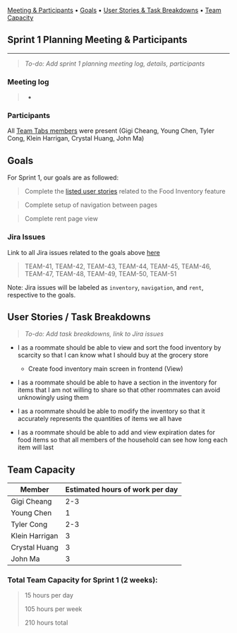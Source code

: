 <p>
  <a href="#sprint-1-planning-meeting-&-participants">Meeting & Participants</a> •
  <a href="#goals">Goals</a> •
  <a href="#user-stories-task-breakdowns">User Stories & Task Breakdowns</a> •
  <a href="#team-capacity">Team Capacity</a>
</p>

## Sprint 1 Planning Meeting & Participants
____
> *To-do: Add sprint 1 planning meeting log, details, participants*
### Meeting log
> -

### Participants
All [Team Tabs members](https://github.com/UTSCCSCC01/Tabs/blob/main/doc/sprint0/team.md) were present (Gigi Cheang, Young Chen, Tyler Cong, Klein Harrigan, Crystal Huang, John Ma)

## Goals

For Sprint 1, our goals are as followed:
> Complete the [listed user stories](#user-stories--task-breakdowns) related to the Food Inventory feature

> Complete setup of navigation between pages

> Complete rent page view

### Jira Issues
Link to all Jira issues related to the goals above [here](https://mcsapps.utm.utoronto.ca/jira/browse/TEAM-51?jql=labels%20%3D%20%27sprint-1%27)

> TEAM-41, TEAM-42, TEAM-43, TEAM-44, TEAM-45, TEAM-46, TEAM-47, TEAM-48, TEAM-49, TEAM-50, TEAM-51


Note: Jira issues will be labeled as `inventory`, `navigation`, and `rent`, respective to the goals.

## User Stories / Task Breakdowns
> *To-do: Add task breakdowns, link to Jira issues*
- I as a roommate should be able to view and sort the food inventory by scarcity so that I can know what I should buy at the grocery store
    - Create food inventory main screen in frontend (View)

- I as a roommate should be able to have a section in the inventory for items that I am not willing to share so that other roommates can avoid unknowingly using them

- I as a roommate should be able to modify the inventory so that it accurately represents the quantities of items we all have

- I as a roommate should be able to add and view expiration dates for food items so that all members of the household can see how long each item will last

## Team Capacity
| Member         | Estimated hours of work per day |
| -------------  | --------------------------------|
| Gigi Cheang    | 2-3                             |
| Young Chen     | 1                               |
| Tyler Cong     | 2-3                             |
| Klein Harrigan | 3                               |
| Crystal Huang  | 3                               |
| John Ma        | 3                               |

### Total Team Capacity for Sprint 1 (2 weeks):
> 15 hours per day
>
> 105 hours per week
>
> 210 hours total